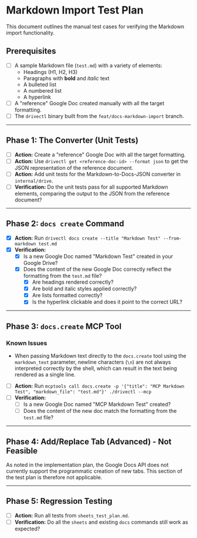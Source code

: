 # Markdown Import Test Plan

This document outlines the manual test cases for verifying the Markdown import functionality.

## Prerequisites

- [ ] A sample Markdown file (`test.md`) with a variety of elements:
    - Headings (H1, H2, H3)
    - Paragraphs with **bold** and *italic* text
    - A bulleted list
    - A numbered list
    - A hyperlink
- [ ] A "reference" Google Doc created manually with all the target formatting.
- [ ] The `drivectl` binary built from the `feat/docs-markdown-import` branch.

---

## Phase 1: The Converter (Unit Tests)

- [ ] **Action:** Create a "reference" Google Doc with all the target formatting.
- [ ] **Action:** Use `drivectl get <reference-doc-id> --format json` to get the JSON representation of the reference document.
- [ ] **Action:** Add unit tests for the Markdown-to-Docs-JSON converter in `internal/drive`.
- [ ] **Verification:** Do the unit tests pass for all supported Markdown elements, comparing the output to the JSON from the reference document?

---

## Phase 2: `docs create` Command

- [x] **Action:** Run `drivectl docs create --title "Markdown Test" --from-markdown test.md`
- [x] **Verification:**
    - [x] Is a new Google Doc named "Markdown Test" created in your Google Drive?
    - [x] Does the content of the new Google Doc correctly reflect the formatting from the `test.md` file?
        - [x] Are headings rendered correctly?
        - [x] Are bold and italic styles applied correctly?
        - [x] Are lists formatted correctly?
        - [x] Is the hyperlink clickable and does it point to the correct URL?

---

## Phase 3: `docs.create` MCP Tool

### Known Issues
*   When passing Markdown text directly to the `docs.create` tool using the `markdown_text` parameter, newline characters (`\n`) are not always interpreted correctly by the shell, which can result in the text being rendered as a single line.

- [ ] **Action:** Run `mcptools call docs.create -p '{"title": "MCP Markdown Test", "markdown_file": "test.md"}' ./drivectl --mcp`
- [ ] **Verification:**
    - [ ] Is a new Google Doc named "MCP Markdown Test" created?
    - [ ] Does the content of the new doc match the formatting from the `test.md` file?

---

## Phase 4: Add/Replace Tab (Advanced) - Not Feasible

As noted in the implementation plan, the Google Docs API does not currently support the programmatic creation of new tabs. This section of the test plan is therefore not applicable.

---

## Phase 5: Regression Testing

- [ ] **Action:** Run all tests from `sheets_test_plan.md`.
- [ ] **Verification:** Do all the `sheets` and existing `docs` commands still work as expected?